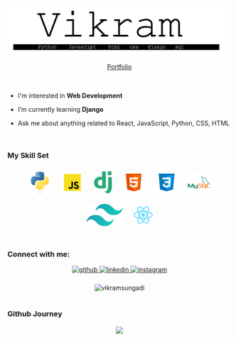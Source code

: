 <div  align="center"><a href="https://vikram-portfolio.vercel.app/" target="_blank"><img width="500px" align="center" src="https://raw.githubusercontent.com/Vikramsungadi/Vikramsungadi/main/images/logo%20vikram%20final.png" alt="vikramsungadi" /></a></div>
<br/>
<!-- <div style ="border-radius:10px" align="center"><img  align="center" src="https://raw.githubusercontent.com/Vikramsungadi/Vikramsungadi/main/images/Vikram%20Sungadi%20%20(4).gif" alt="vikramsungadi" /></div> -->
<div style ="border-radius:10px" align="center">
<a href="https://vikram-portfolio.vercel.app/"  target="_blank">
Portfolio
</a>
</div>

<br/>
<br/>



- I'm interested in **Web Development**
- I’m currently learning **Django**

- Ask me about anything related to React, JavaScript,  Python, CSS, HTML

<br/>

### My Skill Set

</td><td valign="top" width="33%">

<div align="center">  
<a href="https://vikram-portfolio.vercel.app/" target="_blank"><img style="margin: 10px" src="https://raw.githubusercontent.com/Vikramsungadi/Vikramsungadi/0b311decc4cb399f2a7a04f3f88b6fc27585b6da/images/python%20svg.svg" alt="Python" height="50" /></a>  
<a href="https://vikram-portfolio.vercel.app/" target="_blank"><img style="margin: 10px" src="https://raw.githubusercontent.com/Vikramsungadi/Vikramsungadi/b7092f1023f05dd9d926e4d3a52ca23724d58b45/images/svg-javascript.svg" alt="JavaScript" height="50" /></a> 
<a href="https://vikram-portfolio.vercel.app/" target="_blank"><img style="margin: 10px" src="https://raw.githubusercontent.com/Vikramsungadi/Vikramsungadi/0b311decc4cb399f2a7a04f3f88b6fc27585b6da/images/django.svg" alt="Django" height="50" /></a>  
<a href="https://vikram-portfolio.vercel.app/" target="_blank"><img style="margin: 10px" src="https://raw.githubusercontent.com/Vikramsungadi/Vikramsungadi/b7092f1023f05dd9d926e4d3a52ca23724d58b45/images/svg-html-5.svg" alt="HTML5" height="50" /></a>  
<a href="https://vikram-portfolio.vercel.app/" target="_blank"><img style="margin: 10px" src="https://raw.githubusercontent.com/Vikramsungadi/Vikramsungadi/b7092f1023f05dd9d926e4d3a52ca23724d58b45/images/svgcss3.svg" alt="CSS3" height="50" /></a>  
<a href="https://vikram-portfolio.vercel.app/" target="_blank"><img style="margin: 10px" src="https://raw.githubusercontent.com/Vikramsungadi/Vikramsungadi/b7092f1023f05dd9d926e4d3a52ca23724d58b45/images/svg mysql.svg" alt="MySQL" height="50" /></a>  
  <a href="https://vikram-portfolio.vercel.app/" target="_blank"><img style="margin: 10px" src="https://raw.githubusercontent.com/Vikramsungadi/Vikramsungadi/eed9d6ef5805064663eef3d604c0e6271e0897f8/images/tailwindcss.svg" alt="tailwindcss" height="50" /></a>  
  <a href="https://vikram-portfolio.vercel.app/" target="_blank"><img style="margin: 10px" src="https://raw.githubusercontent.com/Vikramsungadi/Vikramsungadi/eed9d6ef5805064663eef3d604c0e6271e0897f8/images/react-2.svg" alt="react" height="50" /></a>  
</div>

</td></tr></table>

<br/>

### Connect with me:

<div align="center">
<a href="https://github.com/Vikramsungadi" target="_blank">
<img src=https://img.shields.io/badge/github-%2324292e.svg?&style=for-the-badge&logo=github&logoColor=white alt=github style="margin-bottom: 5px;" />
</a>
<a href="https://linkedin.com/in/vikram-sungadi-30639124a" target="_blank">
<img src=https://img.shields.io/badge/linkedin-%231E77B5.svg?&style=for-the-badge&logo=linkedin&logoColor=white alt=linkedin style="margin-bottom: 5px;" />
</a>
<a href="https://instagram.com/vikramsungadi" target="_blank">
<img src=https://img.shields.io/badge/instagram-%23000000.svg?&style=for-the-badge&logo=instagram&logoColor=white alt=instagram style="margin-bottom: 5px;" />
</a>  
</div>

<br/>

<div align="center"><img align="center" src="https://github-readme-stats.vercel.app/api/top-langs?username=vikramsungadi&show_icons=true&locale=en&layout=compact" alt="vikramsungadi" /></div>

<br/>

### Github Journey

<div align="center"><img width="350px" src="https://github-readme-stats.vercel.app/api?username=Vikramsungadi&show_icons=true&count_private=true&hide_border=true" align="center" /></div>

<br/>

